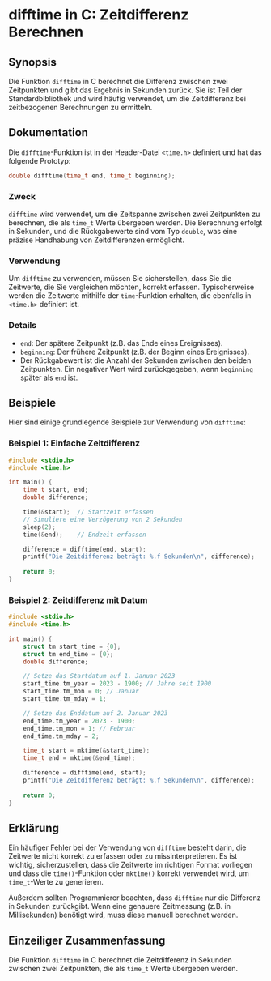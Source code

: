 <!--
Meta Description: # difftime in C: Zeitdifferenz Berechnen ## Synopsis Die Funktion `difftime` in C berechnet die Differenz zwischen zwei Zeitpunkten und gibt das Ergeb...
Meta Keywords: die, difftime, der, sekunden, time
-->

# difftime in C: Zeitdifferenz Berechnen

## Synopsis
Die Funktion `difftime` in C berechnet die Differenz zwischen zwei Zeitpunkten und gibt das Ergebnis in Sekunden zurück. Sie ist Teil der Standardbibliothek und wird häufig verwendet, um die Zeitdifferenz bei zeitbezogenen Berechnungen zu ermitteln.

## Dokumentation
Die `difftime`-Funktion ist in der Header-Datei `<time.h>` definiert und hat das folgende Prototyp:

```c
double difftime(time_t end, time_t beginning);
```

### Zweck
`difftime` wird verwendet, um die Zeitspanne zwischen zwei Zeitpunkten zu berechnen, die als `time_t` Werte übergeben werden. Die Berechnung erfolgt in Sekunden, und die Rückgabewerte sind vom Typ `double`, was eine präzise Handhabung von Zeitdifferenzen ermöglicht.

### Verwendung
Um `difftime` zu verwenden, müssen Sie sicherstellen, dass Sie die Zeitwerte, die Sie vergleichen möchten, korrekt erfassen. Typischerweise werden die Zeitwerte mithilfe der `time`-Funktion erhalten, die ebenfalls in `<time.h>` definiert ist.

### Details
- `end`: Der spätere Zeitpunkt (z.B. das Ende eines Ereignisses).
- `beginning`: Der frühere Zeitpunkt (z.B. der Beginn eines Ereignisses).
- Der Rückgabewert ist die Anzahl der Sekunden zwischen den beiden Zeitpunkten. Ein negativer Wert wird zurückgegeben, wenn `beginning` später als `end` ist.

## Beispiele
Hier sind einige grundlegende Beispiele zur Verwendung von `difftime`:

### Beispiel 1: Einfache Zeitdifferenz
```c
#include <stdio.h>
#include <time.h>

int main() {
    time_t start, end;
    double difference;

    time(&start);  // Startzeit erfassen
    // Simuliere eine Verzögerung von 2 Sekunden
    sleep(2);
    time(&end);    // Endzeit erfassen

    difference = difftime(end, start);
    printf("Die Zeitdifferenz beträgt: %.f Sekunden\n", difference);
    
    return 0;
}
```

### Beispiel 2: Zeitdifferenz mit Datum
```c
#include <stdio.h>
#include <time.h>

int main() {
    struct tm start_time = {0};
    struct tm end_time = {0};
    double difference;

    // Setze das Startdatum auf 1. Januar 2023
    start_time.tm_year = 2023 - 1900; // Jahre seit 1900
    start_time.tm_mon = 0; // Januar
    start_time.tm_mday = 1;

    // Setze das Enddatum auf 2. Januar 2023
    end_time.tm_year = 2023 - 1900;
    end_time.tm_mon = 1; // Februar
    end_time.tm_mday = 2;

    time_t start = mktime(&start_time);
    time_t end = mktime(&end_time);

    difference = difftime(end, start);
    printf("Die Zeitdifferenz beträgt: %.f Sekunden\n", difference);
    
    return 0;
}
```

## Erklärung
Ein häufiger Fehler bei der Verwendung von `difftime` besteht darin, die Zeitwerte nicht korrekt zu erfassen oder zu missinterpretieren. Es ist wichtig, sicherzustellen, dass die Zeitwerte im richtigen Format vorliegen und dass die `time()`-Funktion oder `mktime()` korrekt verwendet wird, um `time_t`-Werte zu generieren.

Außerdem sollten Programmierer beachten, dass `difftime` nur die Differenz in Sekunden zurückgibt. Wenn eine genauere Zeitmessung (z.B. in Millisekunden) benötigt wird, muss diese manuell berechnet werden.

## Einzeiliger Zusammenfassung
Die Funktion `difftime` in C berechnet die Zeitdifferenz in Sekunden zwischen zwei Zeitpunkten, die als `time_t` Werte übergeben werden.